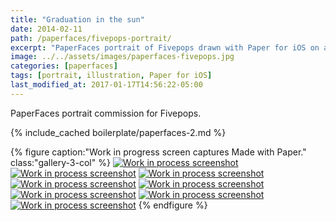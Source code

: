 ```yaml
---
title: "Graduation in the sun"
date: 2014-02-11
path: /paperfaces/fivepops-portrait/
excerpt: "PaperFaces portrait of Fivepops drawn with Paper for iOS on an iPad."
image: ../../assets/images/paperfaces-fivepops.jpg
categories: [paperfaces]
tags: [portrait, illustration, Paper for iOS]
last_modified_at: 2017-01-17T14:56:22-05:00
---
```


PaperFaces portrait commission for Fivepops.

{% include_cached boilerplate/paperfaces-2.md %}

{% figure caption:"Work in progress screen captures Made with Paper." class:"gallery-3-col" %}
[![Work in process screenshot](../../assets/images/paperfaces-fivepops-process-1-600.jpg)](../../assets/images/paperfaces-fivepops-process-1-lg.jpg)
[![Work in process screenshot](../../assets/images/paperfaces-fivepops-process-2-600.jpg)](../../assets/images/paperfaces-fivepops-process-2-lg.jpg)
[![Work in process screenshot](../../assets/images/paperfaces-fivepops-process-3-600.jpg)](../../assets/images/paperfaces-fivepops-process-3-lg.jpg)
[![Work in process screenshot](../../assets/images/paperfaces-fivepops-process-4-600.jpg)](../../assets/images/paperfaces-fivepops-process-4-lg.jpg)
[![Work in process screenshot](../../assets/images/paperfaces-fivepops-process-5-600.jpg)](../../assets/images/paperfaces-fivepops-process-5-lg.jpg)
[![Work in process screenshot](../../assets/images/paperfaces-fivepops-process-6-600.jpg)](../../assets/images/paperfaces-fivepops-process-6-lg.jpg)
[![Work in process screenshot](../../assets/images/paperfaces-fivepops-process-7-600.jpg)](../../assets/images/paperfaces-fivepops-process-7-lg.jpg)
[![Work in process screenshot](../../assets/images/paperfaces-fivepops-process-8-600.jpg)](../../assets/images/paperfaces-fivepops-process-8-lg.jpg)
{% endfigure %}
